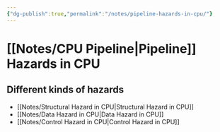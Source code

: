 ```yaml
---
{"dg-publish":true,"permalink":"/notes/pipeline-hazards-in-cpu/"}
---
```




# [[Notes/CPU Pipeline\|Pipeline]] Hazards in CPU

## Different kinds of hazards
- [[Notes/Structural Hazard in CPU\|Structural Hazard in CPU]]
- [[Notes/Data Hazard in CPU\|Data Hazard in CPU]]
- [[Notes/Control Hazard in CPU\|Control Hazard in CPU]]